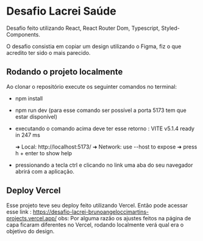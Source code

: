 # Desafio Lacrei Saúde

Desafio feito utilizando React, React Router Dom, Typescript, Styled-Components.

O desafio consistia em copiar um design utilizando o Figma, fiz o que acredito ter sido o mais parecido.

## Rodando o projeto localmente

Ao clonar o repositório execute os seguinter comandos no terminal:

- npm install
- npm run dev (para esse comando ser possível a porta 5173 tem que estar disponível)
- executando o comando acima deve ter esse retorno :
  VITE v5.1.4  ready in 247 ms

  ➜  Local:   http://localhost:5173/
  ➜  Network: use --host to expose
  ➜  press h + enter to show help

- pressionando a tecla ctrl e clicando no link uma aba do seu navegador abrirá com a aplicação.

## Deploy Vercel

Esse projeto teve seu deploy feito utilizando Vercel.
Então pode acessar esse link : https://desafio-lacrei-brunoangeloccimartins-projects.vercel.app/
obs: Por alguma razão os ajustes feitos na página de capa ficaram diferentes no Vercel, rodando localmente
verá qual era o objetivo do design.
